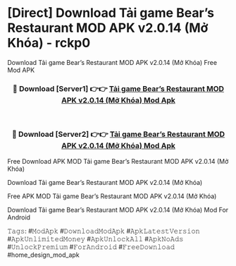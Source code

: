 # [Direct] Download Tải game Bear’s Restaurant MOD APK v2.0.14 (Mở Khóa) - rckp0
Download Tải game Bear’s Restaurant MOD APK v2.0.14 (Mở Khóa) Free Mod APK

<div align="center">
<h3>🔴 Download [Server1] 👉👉 <a href="https://apk-comot.site?title=Tải_game_Bear’s_Restaurant_MOD_APK_v2.0.14_(Mở_Khóa)">Tải game Bear’s Restaurant MOD APK v2.0.14 (Mở Khóa) Mod Apk</a></h3><br>

<h3>🔴 Download [Server2] 👉👉 <a href="https://apk-comot.site?title=Tải_game_Bear’s_Restaurant_MOD_APK_v2.0.14_(Mở_Khóa)">Tải game Bear’s Restaurant MOD APK v2.0.14 (Mở Khóa) Mod Apk</a></h3>
</div>


Free Download APK MOD Tải game Bear’s Restaurant MOD APK v2.0.14 (Mở Khóa)

Download Tải game Bear’s Restaurant MOD APK v2.0.14 (Mở Khóa) 

Free APK MOD Tải game Bear’s Restaurant MOD APK v2.0.14 (Mở Khóa) 

Download Tải game Bear’s Restaurant MOD APK v2.0.14 (Mở Khóa) Mod For Android

𝚃𝚊𝚐𝚜: #𝙼𝚘𝚍𝙰𝚙𝚔 #𝙳𝚘𝚠𝚗𝚕𝚘𝚊𝚍𝙼𝚘𝚍𝙰𝚙𝚔 #𝙰𝚙𝚔𝙻𝚊𝚝𝚎𝚜𝚝𝚅𝚎𝚛𝚜𝚒𝚘𝚗 #𝙰𝚙𝚔𝚄𝚗𝚕𝚒𝚖𝚒𝚝𝚎𝚍𝙼𝚘𝚗𝚎𝚢 #𝙰𝚙𝚔𝚄𝚗𝚕𝚘𝚌𝚔𝙰𝚕𝚕 #𝙰𝚙𝚔𝙽𝚘𝙰𝚍𝚜 #𝚄𝚗𝚕𝚘𝚌𝚔𝙿𝚛𝚎𝚖𝚒𝚞𝚖 #𝙵𝚘𝚛𝙰𝚗𝚍𝚛𝚘𝚒𝚍 #𝙵𝚛𝚎𝚎𝙳𝚘𝚠𝚗𝚕𝚘𝚊𝚍 #home_design_mod_apk